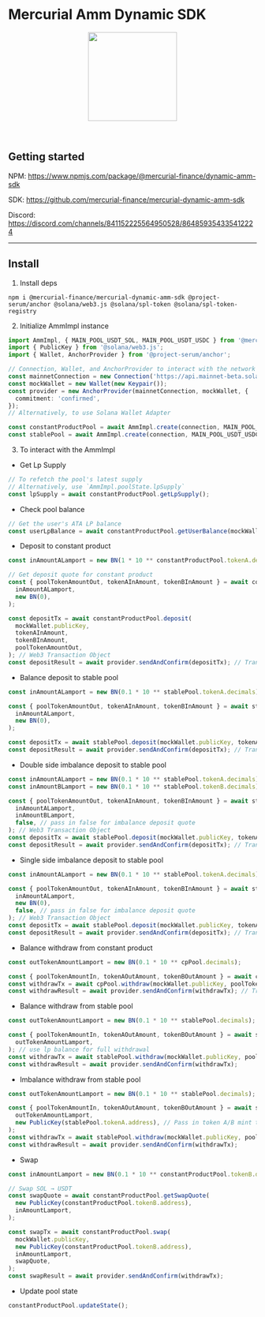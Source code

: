 # Mercurial Amm Dynamic SDK

<p align="center">
<img align="center" src="https://vaults.mercurial.finance/icons/logo.svg" width="180" height="180" />
</p>
<br>

## Getting started

NPM: https://www.npmjs.com/package/@mercurial-finance/dynamic-amm-sdk

SDK: https://github.com/mercurial-finance/mercurial-dynamic-amm-sdk

<!-- Docs: https://docs.mercurial.finance/mercurial-dynamic-yield-infra/ -->

Discord: https://discord.com/channels/841152225564950528/864859354335412224

<hr>

## Install

1. Install deps

```
npm i @mercurial-finance/mercurial-dynamic-amm-sdk @project-serum/anchor @solana/web3.js @solana/spl-token @solana/spl-token-registry
```

2. Initialize AmmImpl instance

```ts
import AmmImpl, { MAIN_POOL_USDT_SOL, MAIN_POOL_USDT_USDC } from '@mercurial-finance/mercurial-dynamic-amm-sdk';
import { PublicKey } from '@solana/web3.js';
import { Wallet, AnchorProvider } from '@project-serum/anchor';

// Connection, Wallet, and AnchorProvider to interact with the network
const mainnetConnection = new Connection('https://api.mainnet-beta.solana.com');
const mockWallet = new Wallet(new Keypair());
const provider = new AnchorProvider(mainnetConnection, mockWallet, {
  commitment: 'confirmed',
});
// Alternatively, to use Solana Wallet Adapter

const constantProductPool = await AmmImpl.create(connection, MAIN_POOL_USDT_SOL);
const stablePool = await AmmImpl.create(connection, MAIN_POOL_USDT_USDC);
```

3. To interact with the AmmImpl

- Get Lp Supply

```ts
// To refetch the pool's latest supply
// Alternatively, use `AmmImpl.poolState.lpSupply`
const lpSupply = await constantProductPool.getLpSupply();
```

- Check pool balance

```ts
// Get the user's ATA LP balance
const userLpBalance = await constantProductPool.getUserBalance(mockWallet.publicKey);
```

- Deposit to constant product

```ts
const inAmountALamport = new BN(1 * 10 ** constantProductPool.tokenA.decimals); // 1.0 SOL

// Get deposit quote for constant product
const { poolTokenAmountOut, tokenAInAmount, tokenBInAmount } = await constantProductPool.getDepositQuote(
  inAmountALamport,
  new BN(0),
);

const depositTx = await constantProductPool.deposit(
  mockWallet.publicKey,
  tokenAInAmount,
  tokenBInAmount,
  poolTokenAmountOut,
); // Web3 Transaction Object
const depositResult = await provider.sendAndConfirm(depositTx); // Transaction hash
```

- Balance deposit to stable pool

```ts
const inAmountALamport = new BN(0.1 * 10 ** stablePool.tokenA.decimals);

const { poolTokenAmountOut, tokenAInAmount, tokenBInAmount } = await stablePool.getDepositQuote(
  inAmountALamport,
  new BN(0),
);

const depositTx = await stablePool.deposit(mockWallet.publicKey, tokenAInAmount, tokenBInAmount, poolTokenAmountOut); // Web3 Transaction Object
const depositResult = await provider.sendAndConfirm(depositTx); // Transaction hash
```

- Double side imbalance deposit to stable pool

```ts
const inAmountALamport = new BN(0.1 * 10 ** stablePool.tokenA.decimals);
const inAmountBLamport = new BN(0.1 * 10 ** stablePool.tokenB.decimals);

const { poolTokenAmountOut, tokenAInAmount, tokenBInAmount } = await stablePool.getDepositQuote(
  inAmountALamport,
  inAmountBLamport,
  false, // pass in false for imbalance deposit quote
); // Web3 Transaction Object
const depositTx = await stablePool.deposit(mockWallet.publicKey, tokenAInAmount, tokenBInAmount, poolTokenAmountOut);
const depositResult = await provider.sendAndConfirm(depositTx); // Transaction hash
```

- Single side imbalance deposit to stable pool

```ts
const inAmountALamport = new BN(0.1 * 10 ** stablePool.tokenA.decimals);

const { poolTokenAmountOut, tokenAInAmount, tokenBInAmount } = await stablePool.getDepositQuote(
  inAmountALamport,
  new BN(0),
  false, // pass in false for imbalance deposit quote
); // Web3 Transaction Object
const depositTx = await stablePool.deposit(mockWallet.publicKey, tokenAInAmount, tokenBInAmount, poolTokenAmountOut);
const depositResult = await provider.sendAndConfirm(depositTx); // Transaction hash
```

- Balance withdraw from constant product

```ts
const outTokenAmountLamport = new BN(0.1 * 10 ** cpPool.decimals);

const { poolTokenAmountIn, tokenAOutAmount, tokenBOutAmount } = await cpPool.getWithdrawQuote(outTokenAmountLamport); // use lp balance for full withdrawal
const withdrawTx = await cpPool.withdraw(mockWallet.publicKey, poolTokenAmountIn, tokenAOutAmount, tokenBOutAmount); // Web3 Transaction Object
const withdrawResult = await provider.sendAndConfirm(withdrawTx); // Transaction hash
```

- Balance withdraw from stable pool

```ts
const outTokenAmountLamport = new BN(0.1 * 10 ** stablePool.decimals);

const { poolTokenAmountIn, tokenAOutAmount, tokenBOutAmount } = await stablePool.getWithdrawQuote(
  outTokenAmountLamport,
); // use lp balance for full withdrawal
const withdrawTx = await stablePool.withdraw(mockWallet.publicKey, poolTokenAmountIn, tokenAOutAmount, tokenBOutAmount); // Web3 Transaction Object
const withdrawResult = await provider.sendAndConfirm(withdrawTx);
```

- Imbalance withdraw from stable pool

```ts
const outTokenAmountLamport = new BN(0.1 * 10 ** stablePool.decimals);

const { poolTokenAmountIn, tokenAOutAmount, tokenBOutAmount } = await stablePool.getWithdrawQuote(
  outTokenAmountLamport,
  new PublicKey(stablePool.tokenA.address), // Pass in token A/B mint to perform imbalance withdraw
);
const withdrawTx = await stablePool.withdraw(mockWallet.publicKey, poolTokenAmountIn, tokenAOutAmount, tokenBOutAmount); // Web3 Transaction Object
const withdrawResult = await provider.sendAndConfirm(withdrawTx);
```

- Swap

```ts
const inAmountLamport = new BN(0.1 * 10 ** constantProductPool.tokenB.decimals);

// Swap SOL → USDT
const swapQuote = await constantProductPool.getSwapQuote(
  new PublicKey(constantProductPool.tokenB.address),
  inAmountLamport,
);

const swapTx = await constantProductPool.swap(
  mockWallet.publicKey,
  new PublicKey(constantProductPool.tokenB.address),
  inAmountLamport,
  swapQuote,
);
const swapResult = await provider.sendAndConfirm(withdrawTx);
```

- Update pool state

```ts
constantProductPool.updateState();
```
